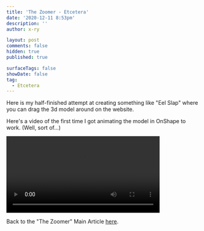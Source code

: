 ```yaml
---
title: 'The Zoomer - Etcetera'
date: '2020-12-11 8:53pm'
description: ''
author: x-ry	

layout: post
comments: false
hidden: true
published: true

surfaceTags: false
showDate: false
tag:
  - Etcetera
---
```



Here is my half-finished attempt at creating something like "Eel Slap" where you can drag the 3d model around on the website.


<div id="demo">
	<p id="image"> </p>
</div>

<script src="https://cdnjs.cloudflare.com/ajax/libs/p5.js/1.0.0/p5.js"></script>
<script>
	function getWidth() {
		  return Math.max(
		    document.body.scrollWidth,
		    document.documentElement.scrollWidth,
		    document.body.offsetWidth,
		    document.documentElement.offsetWidth,
		    document.documentElement.clientWidth
		  );
		}
/*
	

const el = document.querySelector("#image");

el.addEventListener("mousemove", (e) => {
  el.style.backgroundPositionX = e.offsetX + "px";
  el.style.backgroundPositionY = e.offsetY + "px";
});

*/

		
	let imgP;
	function setup() {
		const canvas = createCanvas(575, 600);
		canvas.parent('demo');
		
		imgP = loadImage("https://x-ry.github.io/assets/images/posts/DTC1/spinningTablet.gif")
	}

	function draw(){
		imgP.pause();

		background(0,0,0);
		image(imgP, 0, 0);

	    let maxFrame = imgP.numFrames() - 1;

		let frameNumber = floor(map(mouseX, 0, getWidth(), 0, maxFrame, true));
		imgP.setFrame(frameNumber);
	}


</script>

Here's a video of the first time I got animating the model in OnShape to work. (Well, sort of...)

<video width="400" controls autoplay>
    <source src="https://x-ry.github.io/assets/images/posts/DTC1/secret.mov" type="video/mp4">
</video>

Back to the "The Zoomer" Main Article [here](https://x-ry.github.io/Zoomer).